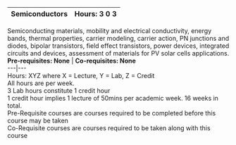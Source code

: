 **Semiconductors** | **Hours: 3 0 3**  
---|---  
Semiconducting materials, mobility and electrical conductivity, energy bands, thermal properties, carrier modeling, carrier action, PN junctions and diodes, bipolar transistors, field effect transistors, power devices, integrated circuits and devices, assessment of materials for PV solar cells applications.
**Pre-requisites: None** | **Co-requisites: None**  
---|---  
Hours: XYZ where X = Lecture, Y = Lab, Z = Credit  
All hours are per week.  
3 Lab hours constitute 1 credit hour  
1 credit hour implies 1 lecture of 50mins per academic week. 16 weeks in total.  
Pre-Requisite courses are courses required to be completed before this course may be taken  
Co-Requisite courses are courses required to be taken along with this course
